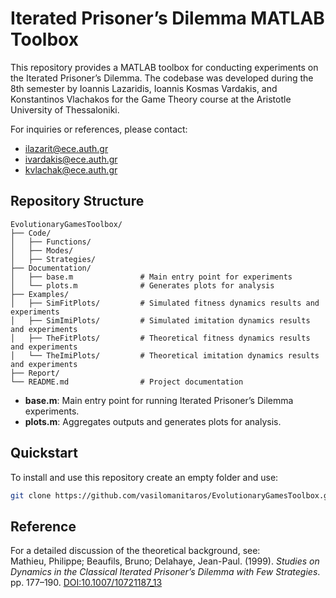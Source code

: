 # Iterated Prisoner’s Dilemma MATLAB Toolbox

This repository provides a MATLAB toolbox for conducting experiments on the Iterated Prisoner’s Dilemma. The codebase was developed during the 8th semester by Ioannis Lazaridis, Ioannis Kosmas Vardakis, and Konstantinos Vlachakos for the Game Theory course at the Aristotle University of Thessaloniki.

For inquiries or references, please contact:
- ilazarit@ece.auth.gr
- ivardakis@ece.auth.gr
- kvlachak@ece.auth.gr

## Repository Structure

```
EvolutionaryGamesToolbox/
├── Code/
│   ├── Functions/
│   ├── Modes/
│   ├── Strategies/
├── Documentation/
│   ├── base.m               # Main entry point for experiments
│   └── plots.m              # Generates plots for analysis
├── Examples/
│   ├── SimFitPlots/         # Simulated fitness dynamics results and experiments
│   ├── SimImiPlots/         # Simulated imitation dynamics results and experiments
│   ├── TheFitPlots/         # Theoretical fitness dynamics results and experiments
│   └── TheImiPlots/         # Theoretical imitation dynamics results and experiments
├── Report/
└── README.md                # Project documentation

```

- **base.m**: Main entry point for running Iterated Prisoner’s Dilemma experiments.
- **plots.m**: Aggregates outputs and generates plots for analysis.

## Quickstart

To install and use this repository create an empty folder and use:

```bash
git clone https://github.com/vasilomanitaros/EvolutionaryGamesToolbox.git
```

## Reference

For a detailed discussion of the theoretical background, see:  
Mathieu, Philippe; Beaufils, Bruno; Delahaye, Jean-Paul. (1999). *Studies on Dynamics in the Classical Iterated Prisoner’s Dilemma with Few Strategies*. pp. 177–190. [DOI:10.1007/10721187_13](https://doi.org/10.1007/10721187_13)
